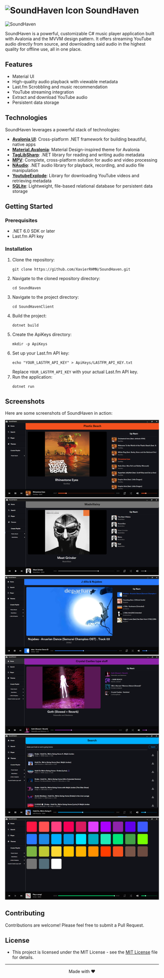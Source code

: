 # <img src="SoundHavenClient/Assets/Icons/SoundHavenClient.ico" alt="SoundHaven Icon" width="32" height="32"> SoundHaven

![SoundHaven](https://github.com/user-attachments/assets/b1f430a6-f878-4fa9-bc14-a1163ec1d5dd)

SoundHaven is a powerful, customizable C# music player application built
with Avalonia and the MVVM design pattern. It offers streaming YouTube audio directly from source, 
and downloading said audio in the highest quality for offline use, all in one place. 

##  Features

-  Material UI
-  High-quality audio playback with viewable metadata
-  Last.fm Scrobbling and music recommendation
-  YouTube streaming integration
-  Extract and download YouTube audio
-  Persistent data storage

##  Technologies

SoundHaven leverages a powerful stack of technologies:

- **[Avalonia UI](https://avaloniaui.net/)**: Cross-platform .NET framework for building beautiful, native apps
- **[Material.Avalonia](https://github.com/AvaloniaCommunity/Material.Avalonia)**: Material Design-inspired theme for Avalonia
- **[TagLibSharp](https://github.com/mono/taglib-sharp)**: .NET library for reading and writing audio metadata
- **[MPV](https://mpv.io/)**: Complete, cross-platform solution for audio and video processing
- **[NAudio](https://github.com/naudio/NAudio)**: .NET audio library for playback, recording, and audio file manipulation
- **[YoutubeExplode](https://github.com/Tyrrrz/YoutubeExplode)**: Library for downloading YouTube videos and retrieving metadata
- **[SQLite](https://www.sqlite.org/)**: Lightweight, file-based relational database for persistent data storage

##  Getting Started

### Prerequisites

- .NET 6.0 SDK or later
- Last.fm API key

### Installation

1. Clone the repository:
   ```
   git clone https://github.com/XavierRHMN/SoundHaven.git
   ```
2. Navigate to the cloned repository directory:
   ```
   cd SoundHaven
   ```
3. Navigate to the project directory:
   ```
   cd SoundHavenClient
   ```
4. Build the project:
   ```
   dotnet build
   ```
5. Create the ApiKeys directory:
   ```
   mkdir -p ApiKeys
   ```
6. Set up your Last.fm API key:
   ```
   echo "YOUR_LASTFM_API_KEY" > ApiKeys/LASTFM_API_KEY.txt
   ```
   Replace `YOUR_LASTFM_API_KEY` with your actual Last.fm API key.
7. Run the application:
   ```
   dotnet run
   ```

##  Screenshots

Here are some screenshots of SoundHaven in action:

![SoundHaven First](SoundHavenClient/Screenshots/soundhaven_1.png)
![SoundHaven Second](SoundHavenClient/Screenshots/soundhaven_2.png)
![SoundHaven Third](SoundHavenClient/Screenshots/soundhaven_3.png)
![SoundHaven Fourth](SoundHavenClient/Screenshots/soundhaven_4.png)
![SoundHaven Search](SoundHavenClient/Screenshots/Search.png)
![SoundHaven Themes](SoundHavenClient/Screenshots/Themes.png)


##  Contributing

Contributions are welcome! Please feel free to submit a Pull Request.

##  License

- This project is licensed under the MIT License - see the [MIT License](LICENSE) file for details.
---

<p align="center">
  Made with ❤️
</p>
